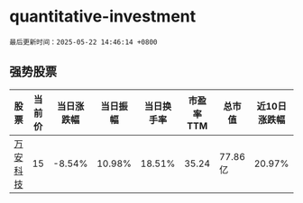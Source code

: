 # quantitative-investment

`最后更新时间：2025-05-22 14:46:14 +0800`

## 强势股票

|股票|当前价|当日涨跌幅|当日振幅|当日换手率|市盈率TTM|总市值|近10日涨跌幅|
|----|----|----|----|----|----|----|----|
|[万安科技](https://xueqiu.com/S/SZ002590)|15|-8.54%|10.98%|18.51%|35.24|77.86亿|20.97%|
